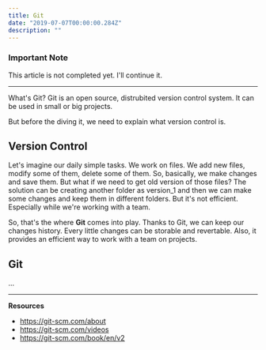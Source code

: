 ```yaml
---
title: Git
date: "2019-07-07T00:00:00.284Z"
description: ""
---
```


### Important Note
This article is not completed yet. I'll continue it.

---

What's Git? Git is an open source, distrubited version control system.
It can be used in small or big projects.

But before the diving it, we need to explain what version control is.

## Version Control

Let's imagine our daily simple tasks. We work on files. We add new files,
modify some of them, delete some of them. So, basically, we make changes and save them.
But what if we need to get old version of those files? The solution can be creating
another folder as version_1 and then we can make some changes and keep them in different
folders. But it's not efficient. Especially while we're working with a team.

So, that's the where **Git** comes into play. Thanks to Git, we can keep our changes history.
Every little changes can be storable and revertable. Also, it provides an efficient way to work with a team on projects.

## Git

...

---


**Resources**

- https://git-scm.com/about
- https://git-scm.com/videos
- https://git-scm.com/book/en/v2